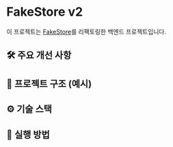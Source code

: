 # FakeStore v2

이 프로젝트는 [FakeStore](https://github.com/HJC96/FakeStore)를 리팩토링한 백엔드 프로젝트입니다.

## 🛠 주요 개선 사항

## 📁 프로젝트 구조 (예시)

## ⚙️ 기술 스택

## 🚀 실행 방법
